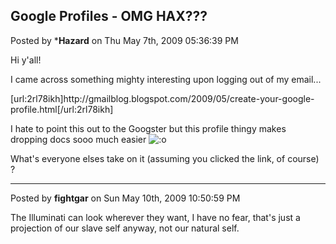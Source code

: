## Google Profiles - OMG HAX???
Posted by ***Hazard** on Thu May 7th, 2009 05:36:39 PM

Hi y'all! 

I came across something mighty interesting upon logging out of my email...

[url:2rl78ikh]http&#58;//gmailblog&#46;blogspot&#46;com/2009/05/create-your-google-profile&#46;html[/url:2rl78ikh]

I hate to point this out to the Googster but this profile thingy makes dropping docs sooo much easier <!-- s:o --><img src="{SMILIES_PATH}/icon_e_surprised.gif" alt=":o" title="Surprised" /><!-- s:o --> 

What's everyone elses take on it (assuming you clicked the link, of course) ?

--------------------------------------------------------------------------------

Posted by **fightgar** on Sun May 10th, 2009 10:50:59 PM

The Illuminati can look wherever they want, I have no fear, that's just a projection of our slave self anyway, not our natural self.
